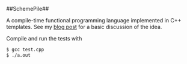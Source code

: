 ##SchemePile##

A compile-time functional programming language implemented in C++ templates.  See my [blog post](https://rose.github.io/posts/incremental-complexity) for a basic discussion of the idea. 

Compile and run the tests with 

```bash
$ gcc test.cpp
$ ./a.out
```

